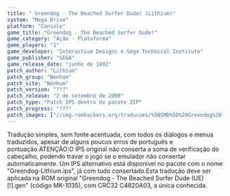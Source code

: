 ```yaml
---
title: " Greendog - The Beached Surfer Dude! (Lithium)"
system: "Mega Drive"
platform: "Console"
game_title: "Greendog - The Beached Surfer Dude!"
game_category: "Ação - Plataforma"
game_players: "1"
game_developer: "Interactive Designs e Sega Technical Institute"
game_publisher: "SEGA"
game_release_date: "junho de 1992"
patch_author: "Lithium"
patch_group: "Nenhum"
patch_site: "Nenhum"
patch_version: "???"
patch_release: "2 de setembro de 2000"
patch_type: "Patch IPS dentro de pacote ZIP"
patch_progress: "???"
patch_images: ["//img.romhackers.org/traducoes/%5BSMD%5D%20Greendog%20-%20The%20Beached%20Surfer%20Dude%20-%20Lithium%20-%201.png","//img.romhackers.org/traducoes/%5BSMD%5D%20Greendog%20-%20The%20Beached%20Surfer%20Dude%20-%20Lithium%20-%202.png","//img.romhackers.org/traducoes/%5BSMD%5D%20Greendog%20-%20The%20Beached%20Surfer%20Dude%20-%20Lithium%20-%203.png"]
---
```

Tradução simples, sem fonte acentuada, com todos os diálogos e menus traduzidos, apesar de alguns poucos erros de português e pontuação.ATENÇÃO:O IPS original não conserta a soma de verificação do cabeçalho, podendo travar o jogo se o emulador não consertar automaticamente. Um IPS alternativo está disponível no pacote com o nome "Greendog-Lithium.ips", já com tudo consertado.Esta tradução deve ser aplicada na ROM original "Greendog - The Beached Surfer Dude (UE) [!].gen" (código MK-1035), com CRC32 C4820A03, a única conhecida.